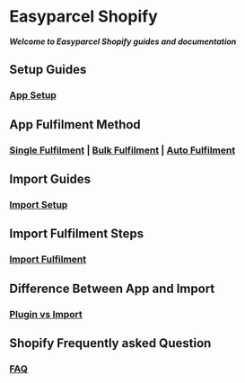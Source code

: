 # Easyparcel Shopify 

***Welcome to Easyparcel Shopify guides and documentation***

## Setup Guides

### [App Setup](./shopify_plugin_setup_guide.md)

## App Fulfilment Method
### [Single Fulfilment](./shopify_single_fulfilment.md) | [Bulk Fulfilment](./shopify_bulk_fulfilment.md) | [Auto Fulfilment](./shopify_auto_fulfilment.md)

## Import Guides
### [Import Setup](./shopify_import_integration_setup.md)

## Import Fulfilment Steps
### [Import Fulfilment](shopify_import_fulfilment.md)

## Difference Between App and Import 
### [Plugin vs Import](./app_vs_import_shopify.md)

## Shopify Frequently asked Question
### [FAQ](./WC_FAQ.md)


